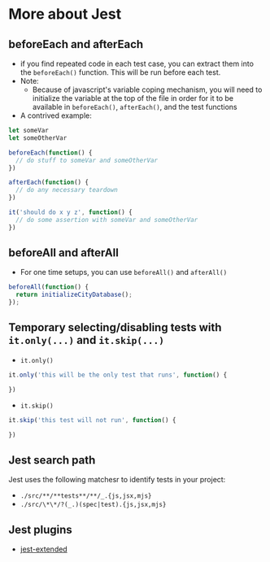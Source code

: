 # More about Jest

## beforeEach and afterEach

* if you find repeated code in each test case, you can extract them into the `beforeEach()` function. This will be run before each test.
* Note:
  * Because of javascript's variable coping mechanism, you will need to initialize the variable at the top of the file in order for it to be available in `beforeEach()`, `afterEach()`, and the test functions
* A contrived example:

```javascript
let someVar
let someOtherVar

beforeEach(function() {
  // do stuff to someVar and someOtherVar
})

afterEach(function() {
  // do any necessary teardown
})

it('should do x y z', function() {
  // do some assertion with someVar and someOtherVar
})
```

## beforeAll and afterAll

* For one time setups, you can use `beforeAll()` and `afterAll()`

```javascript
beforeAll(function() {
  return initializeCityDatabase();
});
```

## Temporary selecting/disabling tests with `it.only(...)` and `it.skip(...)`

* `it.only()`

```javascript
it.only('this will be the only test that runs', function() {

})
```

* `it.skip()`

```javascript
it.skip('this test will not run', function() {

})
```

## Jest search path

Jest uses the following matchesr to identify tests in your project:

* `./src/**/**tests**/**/_.{js,jsx,mjs}`
* `./src/\*\*/?(_.)(spec|test).{js,jsx,mjs}`

## Jest plugins

* [jest-extended](https://github.com/jest-community/jest-extended)

